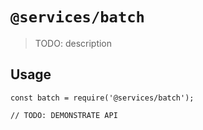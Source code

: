 # `@services/batch`

> TODO: description

## Usage

```
const batch = require('@services/batch');

// TODO: DEMONSTRATE API
```
